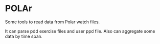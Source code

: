 
# POLAr

Some tools to read data from Polar watch files.

It can parse pdd exercise files and user ppd file. Also can aggregate some data by time span.
